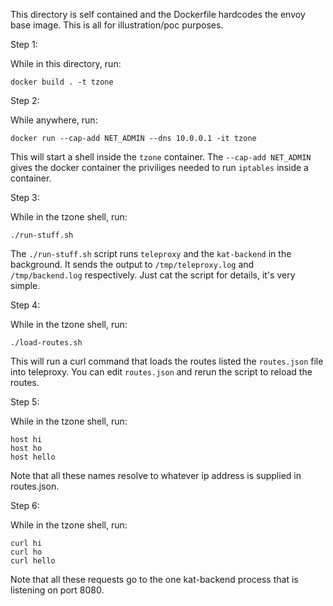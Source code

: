 This directory is self contained and the Dockerfile hardcodes the
envoy base image. This is all for illustration/poc purposes.

Step 1:

  While in this directory, run:

    docker build . -t tzone

Step 2:

  While anywhere, run:

    docker run --cap-add NET_ADMIN --dns 10.0.0.1 -it tzone

  This will start a shell inside the `tzone` container.  The
  `--cap-add NET_ADMIN` gives the docker container the priviliges
  needed to run `iptables` inside a container.

Step 3:

  While in the tzone shell, run:

    ./run-stuff.sh

  The `./run-stuff.sh` script runs `teleproxy` and the `kat-backend`
  in the background. It sends the output to `/tmp/teleproxy.log` and
  `/tmp/backend.log` respectively. Just cat the script for details,
  it's very simple.

Step 4:

  While in the tzone shell, run:

    ./load-routes.sh

  This will run a curl command that loads the routes listed the
  `routes.json` file into teleproxy. You can edit `routes.json` and
  rerun the script to reload the routes.

Step 5:

  While in the tzone shell, run:

    host hi
    host ho
    host hello

  Note that all these names resolve to whatever ip address is supplied
  in routes.json.

Step 6:

  While in the tzone shell, run:

    curl hi
    curl ho
    curl hello

  Note that all these requests go to the one kat-backend process that
  is listening on port 8080.
